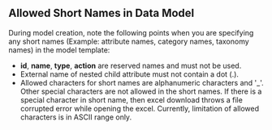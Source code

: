 ## Allowed Short Names in Data Model 

During model creation, note the following points when you are specifying any short names (Example: attribute names, category names, taxonomy names) in the model template:

* **id**, **name**, **type**, **action** are reserved names and must not be used.
* External name of nested child attribute must not contain a dot (.).
* Allowed characters for short names are alphanumeric characters and '_'. Other special characters are not allowed in the short names. If there is a special character in short name, then excel download throws a file corrupted error while opening the excel. Currently, limitation of allowed characters is in ASCII range only. 